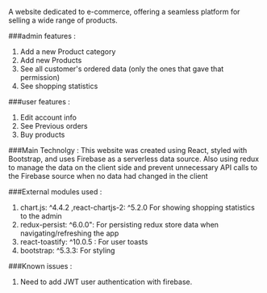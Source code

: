 A website dedicated to e-commerce, offering a seamless platform for selling a wide range of products.

###admin features :
1. Add a new Product category
2. Add new Products
3. See all customer's ordered data (only the ones that gave that permission)
4. See shopping statistics

###user features :
1. Edit account info
2. See Previous orders
3. Buy products

###Main Technolgy  : 
This website was created using React, styled with Bootstrap, and uses Firebase as a serverless data source. 
Also using redux to manage the data on the client side and prevent unnecessary API calls to the Firebase source when no data had changed in the client

###External modules used :
1. chart.js: ^4.4.2 ,react-chartjs-2: ^5.2.0 For showing shopping statistics to the admin
2. redux-persist: ^6.0.0": For persisting redux store data when navigating/refreshing the app
3. react-toastify: ^10.0.5 : For user toasts
4. bootstrap: ^5.3.3: For styling

###Known issues : 
1. Need to add JWT user authentication with firebase.

